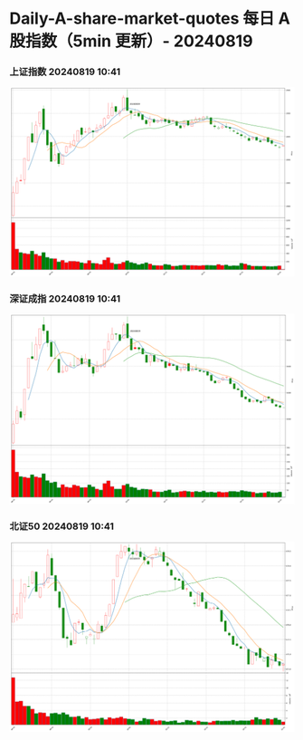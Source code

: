 
# Daily-A-share-market-quotes 每日 A 股指数（5min 更新）- 20240819

### 上证指数 20240819 10:41
![](./fig/2024/8/20240819-sh000001.png)

### 深证成指 20240819 10:41
![](./fig/2024/8/20240819-sz399001.png)

### 北证50 20240819 10:41
![](./fig/2024/8/20240819-bj899050.png)
